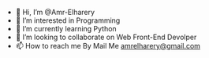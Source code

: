 - 👋 Hi, I’m @Amr-Elharery
- 👀 I’m interested in Programming
- 🌱 I’m currently learning Python
- 💞️ I’m looking to collaborate on Web Front-End Devolper
- 📫 How to reach me By Mail Me amrelharery@gmail.com

<!---
Amr-Elharery/Amr-Elharery is a ✨ special ✨ repository because its `README.md` (this file) appears on your GitHub profile.
You can click the Preview link to take a look at your changes.
--->
